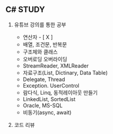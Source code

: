 <h2>C# STUDY</h2>

1. 유튜브 강의를 통한 공부
   - 연산자 - [ X ] 
   - 배열, 조건문, 반복문
   - 구조체와 클래스
   - 오버로딩 오버라이딩
   - StreamReader, XMLReader
   - 자료구조(List, Dictinary, Data Table)
   - Delegate, Thread
   - Exception. UserControl
   - 람다식, Linq, 동적레이아웃 만들기
   - LinkedList, SortedList
   - Oracle, MS-SQL
   - 비동기(async, await)

2. 코드 리뷰
